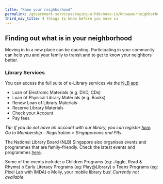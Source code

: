 ```yaml
---
title: "Know your neighborhood"
permalink: /government-services/buying-a-hdb/move-in/knowyourneighborhood/
third_nav_title: 4 things to know before you move in  
---
```


## Finding out what is in your neighborhood 
Moving in to a new place can be daunting. Participating in your community can help you and your family to transit and to get to know your neighbors better.

### Library Services

You can access the full suite of e-Library services via the [NLB app](https://mobileapp.nlb.gov.sg/):
-	Loan of Electronic Materials (e.g. DVD, CDs) 
-	Loan of Physical Library Materials (e.g. Books)
-	Renew Loan of Library Materials 
-	Reserve Library Materials
-	Check your Account
-	Pay fees 

*Tip: If you do not have an account with our library, you can register [here](https://account.nlb.gov.sg/?type=register). Go to Membership - Registration > Singaporeans and PRs.*


The National Library Board (NLB) Singapore also organises events and programmes that are family-friendly. Check the latest events and programmes [here](https://www.nlb.gov.sg/golibrary2/c/30307529/). 

Some of the events include: 
o	Children Programs (eg: Jiggle, Read & Rhyme) 
o	Early Literacy Programs (eg: Play@Library) 
o	Teens Programs (eg: Pixel Lab with IMDA) 
o	Molly, your mobile library bus!  *Currently not available* 

